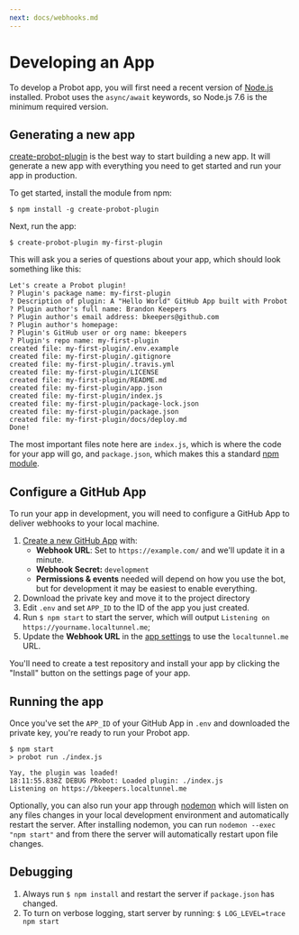 ```yaml
---
next: docs/webhooks.md
---
```


# Developing an App

To develop a Probot app, you will first need a recent version of [Node.js](https://nodejs.org/) installed. Probot uses the `async/await` keywords, so Node.js 7.6 is the minimum required version.

## Generating a new app

[create-probot-plugin](https://github.com/probot/create-probot-plugin) is the best way to start building a new app. It will generate a new app with everything you need to get started and run your app in production.

To get started, install the module from npm:

```
$ npm install -g create-probot-plugin
```

Next, run the app:

```
$ create-probot-plugin my-first-plugin
```

This will ask you a series of questions about your app, which should look something like this:

```
Let's create a Probot plugin!
? Plugin's package name: my-first-plugin
? Description of plugin: A "Hello World" GitHub App built with Probot
? Plugin author's full name: Brandon Keepers
? Plugin author's email address: bkeepers@github.com
? Plugin author's homepage:
? Plugin's GitHub user or org name: bkeepers
? Plugin's repo name: my-first-plugin
created file: my-first-plugin/.env.example
created file: my-first-plugin/.gitignore
created file: my-first-plugin/.travis.yml
created file: my-first-plugin/LICENSE
created file: my-first-plugin/README.md
created file: my-first-plugin/app.json
created file: my-first-plugin/index.js
created file: my-first-plugin/package-lock.json
created file: my-first-plugin/package.json
created file: my-first-plugin/docs/deploy.md
Done!
```

The most important files note here are `index.js`, which is where the code for your app will go, and `package.json`, which makes this a standard [npm module](https://docs.npmjs.com/files/package.json).

## Configure a GitHub App

To run your app in development, you will need to configure a GitHub App to deliver webhooks to your local machine.

1. [Create a new GitHub App](https://github.com/settings/apps/new) with:
    - **Webhook URL**: Set to `https://example.com/` and we'll update it in a minute.
    - **Webhook Secret:** `development`
    - **Permissions & events** needed will depend on how you use the bot, but for development it may be easiest to enable everything.
1. Download the private key and move it to the project directory
1. Edit `.env` and set `APP_ID` to the ID of the app you just created.
1. Run `$ npm start` to start the server, which will output `Listening on https://yourname.localtunnel.me`;
1. Update the **Webhook URL** in the [app settings](https://github.com/settings/apps) to use the `localtunnel.me` URL.

You'll need to create a test repository and install your app by clicking the "Install" button on the settings page of your app.

## Running the app

Once you've set the `APP_ID` of your GitHub App in `.env` and downloaded the  private key, you're ready to run your Probot app.

```
$ npm start
> probot run ./index.js

Yay, the plugin was loaded!
18:11:55.838Z DEBUG PRobot: Loaded plugin: ./index.js
Listening on https://bkeepers.localtunnel.me
```

Optionally, you can also run your app through [nodemon](https://github.com/remy/nodemon#nodemon) which will listen on any files changes in your local development environment and automatically restart the server. After installing nodemon, you can run `nodemon --exec "npm start"` and from there the server will automatically restart upon file changes.

## Debugging

1. Always run `$ npm install` and restart the server if `package.json` has changed.
1. To turn on verbose logging, start server by running: `$ LOG_LEVEL=trace npm start`
